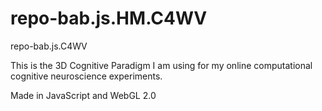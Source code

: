 # repo-bab.js.HM.C4WV
repo-bab.js.C4WV

This is the 3D Cognitive Paradigm I am using for my online computational cognitive neuroscience experiments. 

Made in JavaScript and WebGL 2.0


